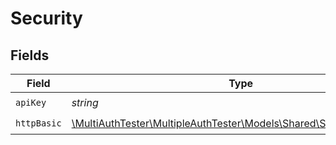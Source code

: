 # Security


## Fields

| Field                                                                                                       | Type                                                                                                        | Required                                                                                                    | Description                                                                                                 | Example                                                                                                     |
| ----------------------------------------------------------------------------------------------------------- | ----------------------------------------------------------------------------------------------------------- | ----------------------------------------------------------------------------------------------------------- | ----------------------------------------------------------------------------------------------------------- | ----------------------------------------------------------------------------------------------------------- |
| `apiKey`                                                                                                    | *string*                                                                                                    | :heavy_check_mark:                                                                                          | N/A                                                                                                         |                                                                                                             |
| `httpBasic`                                                                                                 | [\MultiAuthTester\MultipleAuthTester\Models\Shared\SchemeHTTPBasic](../../Models/Shared/SchemeHTTPBasic.md) | :heavy_check_mark:                                                                                          | N/A                                                                                                         |                                                                                                             |